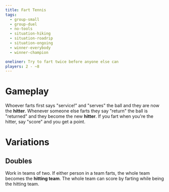 ```yaml
---
title: Fart Tennis
tags:
  - group-small
  - group-duel
  - no-tools
  - situation-hiking
  - situation-roadrip
  - situation-ongoing
  - winner-everybody
  - winner-champion

oneliner: Try to fart twice before anyone else can
players: 2 - ~8
---
```

# Gameplay

Whoever farts first says "service!" and "serves" the ball and they are now the **hitter**.
Whenever someone else farts they say "return" the ball is "returned" and they become the new **hitter**.
If you fart when you're the hitter, say "score" and you get a point.

# Variations

## Doubles

Work in teams of two.
If either person in a team farts, the whole team becomes the **hitting team**.
The whole team can score by farting while being the hitting team.
